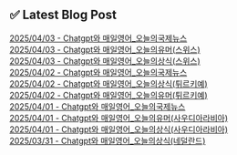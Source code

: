 
## ✅ Latest Blog Post
 
[2025/04/03 - Chatgpt와 매일영어_오늘의국제뉴스](https://3hongstore.tistory.com/162) <br/>
[2025/04/03 - Chatgpt와 매일영어_오늘의유머(스위스)](https://3hongstore.tistory.com/161) <br/>
[2025/04/03 - Chatgpt와 매일영어_오늘의상식(스위스)](https://3hongstore.tistory.com/160) <br/>
[2025/04/02 - Chatgpt와 매일영어_오늘의국제뉴스](https://3hongstore.tistory.com/159) <br/>
[2025/04/02 - Chatgpt와 매일영어_오늘의상식(튀르키예)](https://3hongstore.tistory.com/158) <br/>
[2025/04/02 - Chatgpt와 매일영어_오늘의유머(튀르키예)](https://3hongstore.tistory.com/157) <br/>
[2025/04/01 - Chatgpt와 매일영어_오늘의국제뉴스](https://3hongstore.tistory.com/156) <br/>
[2025/04/01 - Chatgpt와 매일영어_오늘의유머(사우디아라비아)](https://3hongstore.tistory.com/155) <br/>
[2025/04/01 - Chatgpt와 매일영어_오늘의상식(사우디아라비아)](https://3hongstore.tistory.com/154) <br/>
[2025/03/31 - Chatgpt와 매일영어_오늘의상식(네덜란드)](https://3hongstore.tistory.com/153) <br/>
